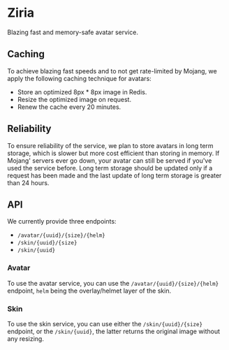 # Ziria
Blazing fast and memory-safe avatar service.

## Caching
To achieve blazing fast speeds and to not get rate-limited by Mojang, we apply the following caching technique for avatars:
* Store an optimized 8px * 8px image in Redis.
* Resize the optimized image on request.
* Renew the cache every 20 minutes.

## Reliability
To ensure reliability of the service, we plan to store avatars in long term storage, which is slower but more cost efficient than storing in memory. If Mojang' servers ever go down, your avatar can still be served if you've used the service before. Long term storage should be updated only if a request has been made and the last update of long term storage is greater than 24 hours.

## API
We currently provide three endpoints:
* `/avatar/{uuid}/{size}/{helm}`
* `/skin/{uuid}/{size}`
* `/skin/{uuid}`

### Avatar
To use the avatar service, you can use the `/avatar/{uuid}/{size}/{helm}` endpoint, `helm` being the overlay/helmet layer of the skin.

### Skin
To use the skin service, you can use either the `/skin/{uuid}/{size}` endpoint, or the `/skin/{uuid}`, the latter returns the original image without any resizing.